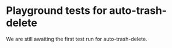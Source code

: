 # Playground tests for auto-trash-delete
We are still awaiting the first test run for auto-trash-delete.
